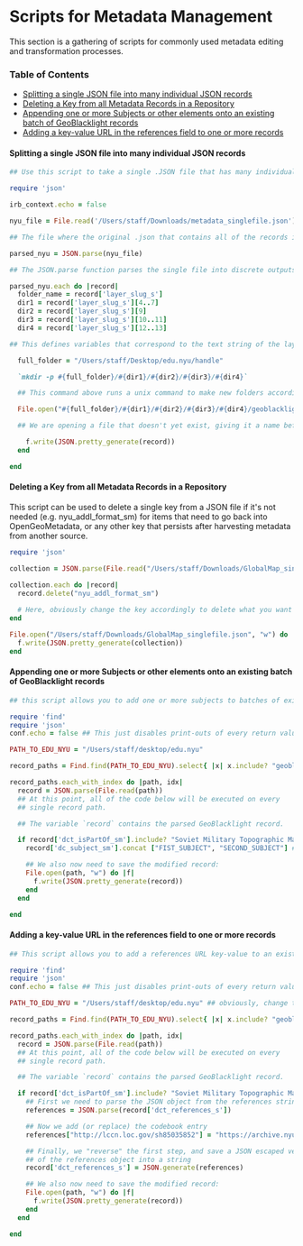 # Scripts for Metadata Management

This section is a gathering of scripts for commonly used metadata editing and transformation processes.

### Table of Contents
- [Splitting a single JSON file into many individual JSON records](#Splitting-a-single-JSON-file-into-many-individual-JSON-records)
- [Deleting a Key from all Metadata Records in a Repository](#Deleting-a-Key-from-all-Metadata-Records-in-a-Repository)
- [Appending one or more Subjects or other elements onto an existing batch of GeoBlacklight records](#Appending-one-or-more-Subjects-or-other-elements-onto-an-existing-batch-of-GeoBlacklight-records)
- [Adding a key-value URL in the references field to one or more records](#Adding-a-key-value-URL-in-the-references-field-to-one-or-more-records)


#### Splitting a single JSON file into many individual JSON records
 
```ruby
## Use this script to take a single .JSON file that has many individual JSON records, split them into single files that are nested within the file-folder structure that NYU uses for OpenGeoMetadata.

require 'json'

irb_context.echo = false

nyu_file = File.read('/Users/staff/Downloads/metadata_singlefile.json')

## The file where the original .json that contains all of the records is above. Make sure to include the full path

parsed_nyu = JSON.parse(nyu_file)

## The JSON.parse function parses the single file into discrete outputs as JSON files

parsed_nyu.each do |record|
  folder_name = record['layer_slug_s']
  dir1 = record['layer_slug_s'][4..7]
  dir2 = record['layer_slug_s'][9]
  dir3 = record['layer_slug_s'][10..11]
  dir4 = record['layer_slug_s'][12..13]

## This defines variables that correspond to the text string of the layer_slug_s element

  full_folder = "/Users/staff/Desktop/edu.nyu/handle"

  `mkdir -p #{full_folder}/#{dir1}/#{dir2}/#{dir3}/#{dir4}`

  ## This command above runs a unix command to make new folders according to the naming convention laid out from the named variables above

  File.open("#{full_folder}/#{dir1}/#{dir2}/#{dir3}/#{dir4}/geoblacklight.json", "w") do |f|

  ## We are opening a file that doesn't yet exist, giving it a name before it comes into being, and that name is the value full_folder/geoblacklight.json. Then it writes that to a file.

    f.write(JSON.pretty_generate(record))
  end

end
```
#### Deleting a Key from all Metadata Records in a Repository

This script can be used to delete a single key from a JSON file if it's not needed (e.g. nyu_addl_format_sm) for items that need to go back into OpenGeoMetadata, or any other key that persists after harvesting metadata from another source.

```ruby
require 'json'

collection = JSON.parse(File.read("/Users/staff/Downloads/GlobalMap_singlefile.json"))

collection.each do |record|
  record.delete("nyu_addl_format_sm")
  
  # Here, obviously change the key accordingly to delete what you want
end

File.open("/Users/staff/Downloads/GlobalMap_singlefile.json", "w") do |f|
  f.write(JSON.pretty_generate(collection))
end
```

#### Appending one or more Subjects or other elements onto an existing batch of GeoBlacklight records

```ruby
## this script allows you to add one or more subjects to batches of existing GeoBlacklight records that meet a certain criteria.

require 'find'
require 'json'
conf.echo = false ## This just disables print-outs of every return value

PATH_TO_EDU_NYU = "/Users/staff/desktop/edu.nyu"

record_paths = Find.find(PATH_TO_EDU_NYU).select{ |x| x.include? "geoblacklight.json" }

record_paths.each_with_index do |path, idx|
  record = JSON.parse(File.read(path))
  ## At this point, all of the code below will be executed on every
  ## single record path.

  ## The variable `record` contains the parsed GeoBlacklight record.

  if record['dct_isPartOf_sm'].include? "Soviet Military Topographic Maps" ## obviously change the condition here depending on which batch you want to alter
    record['dc_subject_sm'].concat ["FIST_SUBJECT", "SECOND_SUBJECT"] ## obviously change the subjects inside to what you want.

    ## We also now need to save the modified record:
    File.open(path, "w") do |f|
      f.write(JSON.pretty_generate(record))
    end
  end

end
```

#### Adding a key-value URL in the references field to one or more records

```ruby
## This script allows you to add a references URL key-value to an existing GeoBlacklight record or records based on a conditon.

require 'find'
require 'json'
conf.echo = false ## This just disables print-outs of every return value

PATH_TO_EDU_NYU = "/Users/staff/desktop/edu.nyu" ## obviously, change this path to match the location of the repository on your own computer

record_paths = Find.find(PATH_TO_EDU_NYU).select{ |x| x.include? "geoblacklight.json" }

record_paths.each_with_index do |path, idx|
  record = JSON.parse(File.read(path))
  ## At this point, all of the code below will be executed on every
  ## single record path.

  ## The variable `record` contains the parsed GeoBlacklight record.

  if record['dct_isPartOf_sm'].include? "Soviet Military Topographic Maps"
    ## First we need to parse the JSON object from the references string
    references = JSON.parse(record['dct_references_s'])

    ## Now we add (or replace) the codebook entry
    references["http://lccn.loc.gov/sh85035852"] = "https://archive.nyu.edu/bitstream/2451/37402/2/nyu_2451_37402_doc.zip"

    ## Finally, we "reverse" the first step, and save a JSON escaped version
    ## of the references object into a string
    record['dct_references_s'] = JSON.generate(references)

    ## We also now need to save the modified record:
    File.open(path, "w") do |f|
      f.write(JSON.pretty_generate(record))
    end
  end

end
```
